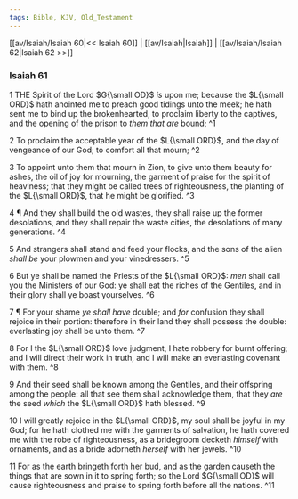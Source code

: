 ```yaml
---
tags: Bible, KJV, Old_Testament
---
```


[[av/Isaiah/Isaiah 60|<< Isaiah 60]] | [[av/Isaiah|Isaiah]] | [[av/Isaiah/Isaiah 62|Isaiah 62 >>]]

### Isaiah 61

1 THE Spirit of the Lord $G{\small OD}$ _is_ upon me; because the $L{\small ORD}$ hath anointed me to preach good tidings unto the meek; he hath sent me to bind up the brokenhearted, to proclaim liberty to the captives, and the opening of the prison to _them_ _that_ _are_ bound; ^1

2 To proclaim the acceptable year of the $L{\small ORD}$, and the day of vengeance of our God; to comfort all that mourn; ^2

3 To appoint unto them that mourn in Zion, to give unto them beauty for ashes, the oil of joy for mourning, the garment of praise for the spirit of heaviness; that they might be called trees of righteousness, the planting of the $L{\small ORD}$, that he might be glorified. ^3

4 ¶ And they shall build the old wastes, they shall raise up the former desolations, and they shall repair the waste cities, the desolations of many generations. ^4

5 And strangers shall stand and feed your flocks, and the sons of the alien _shall_ _be_ your plowmen and your vinedressers. ^5

6 But ye shall be named the Priests of the $L{\small ORD}$: _men_ shall call you the Ministers of our God: ye shall eat the riches of the Gentiles, and in their glory shall ye boast yourselves. ^6

7 ¶ For your shame _ye_ _shall_ _have_ double; and _for_ confusion they shall rejoice in their portion: therefore in their land they shall possess the double: everlasting joy shall be unto them. ^7

8 For I the $L{\small ORD}$ love judgment, I hate robbery for burnt offering; and I will direct their work in truth, and I will make an everlasting covenant with them. ^8

9 And their seed shall be known among the Gentiles, and their offspring among the people: all that see them shall acknowledge them, that they _are_ the seed _which_ the $L{\small ORD}$ hath blessed. ^9

10 I will greatly rejoice in the $L{\small ORD}$, my soul shall be joyful in my God; for he hath clothed me with the garments of salvation, he hath covered me with the robe of righteousness, as a bridegroom decketh _himself_ with ornaments, and as a bride adorneth _herself_ with her jewels. ^10

11 For as the earth bringeth forth her bud, and as the garden causeth the things that are sown in it to spring forth; so the Lord $G{\small OD}$ will cause righteousness and praise to spring forth before all the nations. ^11
